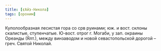 ```yaml
---
title: [❮Ай❯-Никола]
tags: [ороним]
---
```


Куполообразная лесистая гора со срв руинами; юж. и вост. склоны скалистые,
ступенчатые. Ю-вост. отрог г. Могаби, у зап. окраины Ореанды (Ялт.), между
винзаводом и новой севастопольской дорогой – греч. Святой Николай.
